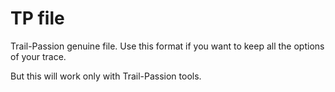 # TP file

Trail-Passion genuine file.
Use this format if you want to keep all the options of your trace.

But this will work only with Trail-Passion tools.

